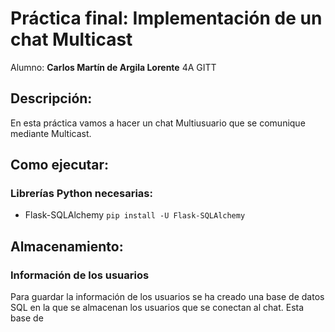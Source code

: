 # Práctica final: Implementación de un chat Multicast

Alumno: **Carlos Martín de Argila Lorente** 4A GITT

## Descripción:

En esta práctica vamos a hacer un chat Multiusuario que se comunique mediante Multicast. 

## Como ejecutar:

### Librerías Python necesarias:
- Flask-SQLAlchemy ``pip install -U Flask-SQLAlchemy``




## Almacenamiento:

### Información de los usuarios
Para guardar la información de los usuarios se ha creado una base de datos SQL en la que se almacenan los usuarios que se conectan al chat. Esta base de 

